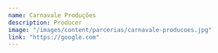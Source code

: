 ```yaml
---
name: Carnavale Produções
description: Producer
image: "/images/content/parcerias/carnavale-producoes.jpg"
link: "https://google.com"
---
```

